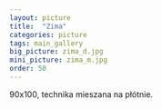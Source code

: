 ```yaml
---
layout: picture
title:  "Zima"
categories: picture
tags: main_gallery
big_picture: zima_d.jpg
mini_picture: zima_m.jpg
order: 50
---
```

90x100, technika mieszana na płótnie.
